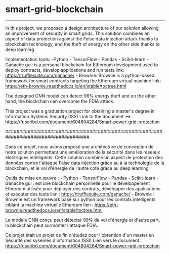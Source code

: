# smart-grid-blockchain
------------------------
In this project, we proposed a design architecture of our solution allowing an improvement of security in smart grids. This solution combines an aspect of data protection against the False data injection attack thanks to blockchain technology, and the theft of energy on the other side thanks to deep learning

Implementation tools:
    -Python
    - TensorFlow
    - Pandas
    - Scikit-learn
    - Ganache gui: is a personal blockchain for Ethereum development used to deploy contracts, develop applications and run tests
               link: https://trufflesuite.com/ganache/
    - Brownie: Brownie is a python-based framework for smart contracts targeting the Ethereum virtual machine
               link: https://eth-brownie.readthedocs.io/en/stable/toctree.html

The designed CNN model can detect 99% energy theft and on the other hand, the blockchain can overcome the FDIA attack.

This project was a graduation project for obtaining a master's degree in Information Systems Security (ISS)
Link to the document ==> https://fr.scribd.com/document/604804284/Smart-power-grid-protection

######################################################################################

Dans ce projet, nous avons proposé une architecture de conception de notre solution permettant une amélioration de la sécurité dans les réseaux électriques intélligents. Cette solution combine un aspect de protection des données contre l'attaque False data injection grâce au à la technologie de la blockchain, et le vol d'énergie de l'autre coté grâce au deep learning 

Outils de mise en œuvre :
    - Python
    - TensorFlow
    - Pandas
    - Scikit-learn
    - Ganache gui : est une blockchain personnelle pour le développement Ethereum utilisée pour déployer des contrats, développer des applications et exécuter des tests
               lien : https://trufflesuite.com/ganache/
    - Brownie : Brownie est un framework basé sur python pour les contrats intelligents ciblant la machine virtuelle Ethereum
               lien : https://eth-brownie.readthedocs.io/en/stable/toctree.html

Le modèle CNN conçu peut détecter 99% de vol d'énergie et d'autre part, la blockchain peut surmonter l'attaque FDIA.

Ce projet était un projet de fin d'études pour l'obtention d'un master en Sécurité des sysèmes d'information (SSI)
Lien vers le document : https://fr.scribd.com/document/604804284/Smart-power-grid-protection
